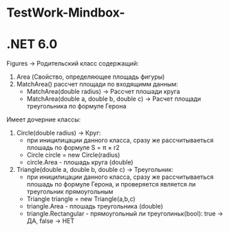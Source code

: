 # TestWork-Mindbox-
# .NET 6.0
Figures -> Родительский класс содержащий:
1. Area (Свойство, определяющее площадь фигуры)
2. MatchArea() рассчет площади по входящимм данным:
   - MatchArea(double radius) -> Рассчет плошади круга
   - MatchArea(double a, double b, double c) -> Расчет площади треугольника по формуле Герона

Имеет дочерние классы:
1. Circle(double radius) -> Круг:
   - при иницилицации данного класса, сразу же рассчитываеться плошадь по формуле  S = π × r2
   - Circle circle = new Circle(radius)
   - circle.Area - плошадь круга (double)
3. Triangle(double a, double b, double c) -> Треугольник:
   - при иницилицации данного класса, сразу же рассчитываеться плошадь по формуле Герона,
     и проверяется является ли треугольник прямоугольным
   - Triangle triangle = new Triangle(a,b,c)
   - triangle.Area - плошадь треугольника (double)
   - triangle.Rectangular -  прямоугольный ли треуголиньк(bool): true  -> ДА, false  -> НЕТ
